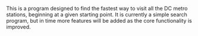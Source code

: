 This is a program designed to find the fastest way to visit all the DC metro stations, beginning at a given starting point.  It is currently a simple search program, but in time more features will be added as the core functionality is improved.